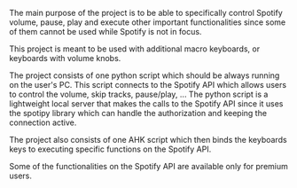 The main purpose of the project is to be able to specifically control Spotify volume, pause, play and execute other important functionalities since some of them cannot be used while Spotify is not in focus.

This project is meant to be used with additional macro keyboards, or keyboards with volume knobs.

The project consists of one python script which should be always running on the user's PC. This script connects to the Spotify API which allows users to control the volume, skip tracks, pause/play, ...
The python script is a lightweight local server that makes the calls to the Spotify API since it uses the spotipy library which can handle the authorization and keeping the connection active.

The project also consists of one AHK script which then binds the keyboards keys to executing specific functions on the Spotify API.

Some of the functionalities on the Spotify API are available only for premium users.
